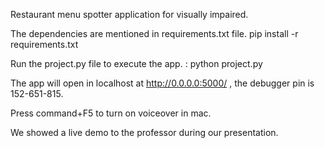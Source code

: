 Restaurant menu spotter application for visually impaired. 

The dependencies are mentioned in requirements.txt file. pip install -r requirements.txt

Run the project.py file to execute the app. : python project.py 

The app will open in localhost at http://0.0.0.0:5000/ , the debugger pin is 152-651-815.

Press command+F5 to turn on voiceover in mac.

We showed a live demo to the professor during our presentation.
